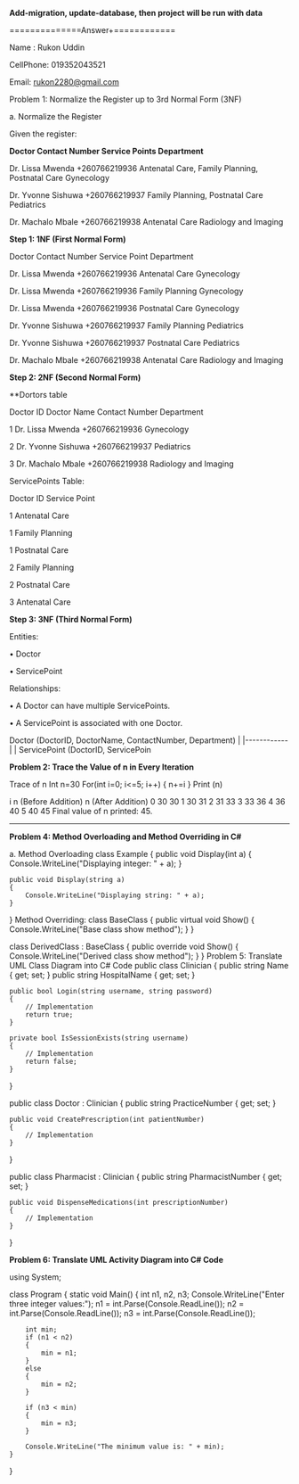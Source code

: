 **Add-migration,
update-database,
then project will be run with data**


==============Answer+============

Name : Rukon Uddin

CellPhone: 019352043521

Email: rukon2280@gmail.com

Problem 1: Normalize the Register up to 3rd Normal Form (3NF)

a. Normalize the Register

Given the register:

**Doctor	Contact Number	Service Points	Department**

Dr. Lissa Mwenda	+260766219936	Antenatal Care, Family Planning, Postnatal Care	Gynecology

Dr. Yvonne Sishuwa	+260766219937	Family Planning, Postnatal Care	Pediatrics

Dr. Machalo Mbale	+260766219938	Antenatal Care	Radiology and Imaging

**Step 1: 1NF (First Normal Form)**

Doctor	Contact Number	Service Point	Department

Dr. Lissa Mwenda	+260766219936	Antenatal Care	Gynecology

Dr. Lissa Mwenda	+260766219936	Family Planning	Gynecology

Dr. Lissa Mwenda	+260766219936	Postnatal Care	Gynecology

Dr. Yvonne Sishuwa	+260766219937	Family Planning	Pediatrics

Dr. Yvonne Sishuwa	+260766219937	Postnatal Care	Pediatrics

Dr. Machalo Mbale	+260766219938	Antenatal Care	Radiology and Imaging

**Step 2: 2NF (Second Normal Form)**

**Dortors table

Doctor ID	Doctor Name	Contact Number	Department

1	Dr. Lissa Mwenda	+260766219936	Gynecology

2	Dr. Yvonne Sishuwa	+260766219937	Pediatrics

3	Dr. Machalo Mbale	+260766219938	Radiology and Imaging

ServicePoints Table:

Doctor ID	Service Point

1	Antenatal Care

1	Family Planning

1	Postnatal Care

2	Family Planning

2	Postnatal Care

3	Antenatal Care

**Step 3: 3NF (Third Normal Form)**

Entities:

•	Doctor

•	ServicePoint

Relationships:

•	A Doctor can have multiple ServicePoints.

•	A ServicePoint is associated with one Doctor.

Doctor (DoctorID, DoctorName, ContactNumber, Department) | |------<has>------| | ServicePoint (DoctorID, ServicePoin

**Problem 2: Trace the Value of n in Every Iteration**

Trace of n
Int n=30
For(int i=0; i<=5; i++)
{
 n+=i
}
Print (n)

i	n (Before Addition)	n (After Addition)
0	30	30
1	30	31
2	31	33
3	33	36
4	36	40
5	40	45
Final value of n printed: 45.

________________________________________
**Problem 4: Method Overloading and Method Overriding in C#**

a.	Method Overloading
class Example
{
    public void Display(int a)
    {
        Console.WriteLine("Displaying integer: " + a);
    }

    public void Display(string a)
    {
        Console.WriteLine("Displaying string: " + a);
    }
}
Method Overriding:
class BaseClass
{
    public virtual void Show()
    {
        Console.WriteLine("Base class show method");
    }
}

class DerivedClass : BaseClass
{
    public override void Show()
    {
        Console.WriteLine("Derived class show method");
    }
}
Problem 5: Translate UML Class Diagram into C# Code
public class Clinician
{
    public string Name { get; set; }
    public string HospitalName { get; set; }

    public bool Login(string username, string password)
    {
        // Implementation
        return true;
    }

    private bool IsSessionExists(string username)
    {
        // Implementation
        return false;
    }
}

public class Doctor : Clinician
{
    public string PracticeNumber { get; set; }

    public void CreatePrescription(int patientNumber)
    {
        // Implementation
    }
}

public class Pharmacist : Clinician
{
    public string PharmacistNumber { get; set; }

    public void DispenseMedications(int prescriptionNumber)
    {
        // Implementation
    }
}

**Problem 6: Translate UML Activity Diagram into C# Code**

using System;

class Program
{
    static void Main()
    {
        int n1, n2, n3;
        Console.WriteLine("Enter three integer values:");
        n1 = int.Parse(Console.ReadLine());
        n2 = int.Parse(Console.ReadLine());
        n3 = int.Parse(Console.ReadLine());

        int min;
        if (n1 < n2)
        {
            min = n1;
        }
        else
        {
            min = n2;
        }

        if (n3 < min)
        {
            min = n3;
        }

        Console.WriteLine("The minimum value is: " + min);
    }
}
